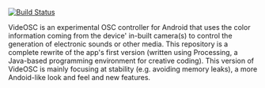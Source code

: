 [![Build Status](https://travis-ci.org/nuss/VideOSC2.svg)](https://travis-ci.org/nuss/VideOSC2)

VideOSC is an experimental OSC controller for Android that uses the color information coming from the device' in-built camera(s) to control the generation of electronic sounds or other media.
This repository is a complete rewrite of the app's first version (written using Processing, a Java-based programming environment for creative coding). This version of VideOSC is mainly focusing at stability (e.g. avoiding memory leaks), a more Andoid-like look and feel and new features.
